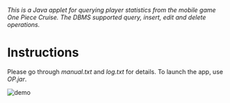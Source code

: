 *This is a Java applet for querying player statistics from the mobile game One Piece Cruise. The DBMS supported query, insert, edit and delete operations.*

# Instructions
Please go through *manual.txt* and *log.txt* for details. To launch the app, use *OP.jar*.

![demo]('./demo.png')